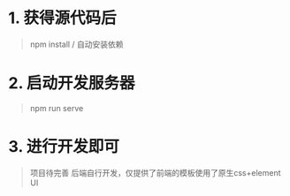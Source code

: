# 1. 获得源代码后
> npm install    / 自动安装依赖
# 2. 启动开发服务器
> npm run serve
# 3. 进行开发即可
> 项目待完善 后端自行开发，仅提供了前端的模板使用了原生css+element UI 



